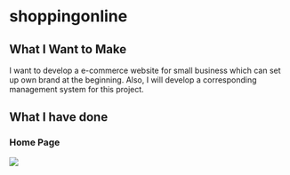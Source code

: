 # shoppingonline

## What I Want to Make
I want to develop a e-commerce website for small business which can set up own brand at the beginning. Also, I will develop a corresponding management system for this project.

## What I have done

### Home Page

![](https://media.giphy.com/media/l3q2SmOCr096YYM3C/giphy.gif)
